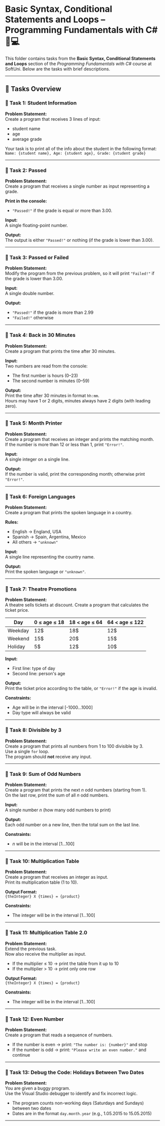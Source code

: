 # Basic Syntax, Conditional Statements and Loops – Programming Fundamentals with C# 🧑💻

This folder contains tasks from the **Basic Syntax, Conditional Statements and Loops** section of the _Programming Fundamentals with C#_ course at SoftUni. Below are the tasks with brief descriptions.

---

## 🔧 Tasks Overview

### 📝 Task 1: Student Information  
**Problem Statement:**  
Create a program that receives 3 lines of input:
- student name  
- age  
- average grade  

Your task is to print all of the info about the student in the following format:  
`Name: {student name}, Age: {student age}, Grade: {student grade}`

---

### 📝 Task 2: Passed  
**Problem Statement:**  
Create a program that receives a single number as input representing a grade.

**Print in the console:**
- `"Passed!"` if the grade is equal or more than 3.00.

**Input:**  
A single floating-point number.  

**Output:**  
The output is either `"Passed!"` or nothing (if the grade is lower than 3.00).

---

### 📝 Task 3: Passed or Failed  
**Problem Statement:**  
Modify the program from the previous problem, so it will print `"Failed!"` if the grade is lower than 3.00.

**Input:**  
A single double number.

**Output:**  
- `"Passed!"` if the grade is more than 2.99  
- `"Failed!"` otherwise

---

### 📝 Task 4: Back in 30 Minutes  
**Problem Statement:**  
Create a program that prints the time after 30 minutes.

**Input:**  
Two numbers are read from the console:  
- The first number is hours (0–23)  
- The second number is minutes (0–59)

**Output:**  
Print the time after 30 minutes in format `hh:mm`.  
Hours may have 1 or 2 digits, minutes always have 2 digits (with leading zero).

---

### 📝 Task 5: Month Printer  
**Problem Statement:**  
Create a program that receives an integer and prints the matching month.  
If the number is more than 12 or less than 1, print `"Error!"`.

**Input:**  
A single integer on a single line.

**Output:**  
If the number is valid, print the corresponding month; otherwise print `"Error!"`.

---

### 📝 Task 6: Foreign Languages  
**Problem Statement:**  
Create a program that prints the spoken language in a country.

**Rules:**
- English → England, USA  
- Spanish → Spain, Argentina, Mexico  
- All others → `"unknown"`

**Input:**  
A single line representing the country name.

**Output:**  
Print the spoken language or `"unknown"`.

---

### 📝 Task 7: Theatre Promotions  
**Problem Statement:**  
A theatre sells tickets at discount. Create a program that calculates the ticket price.

| Day      | 0 ≤ age ≤ 18 | 18 < age ≤ 64 | 64 < age ≤ 122 |
|----------|--------------|---------------|----------------|
| Weekday  | 12$          | 18$           | 12$            |
| Weekend  | 15$          | 20$           | 15$            |
| Holiday  | 5$           | 12$           | 10$            |

**Input:**  
- First line: type of day  
- Second line: person's age

**Output:**  
Print the ticket price according to the table, or `"Error!"` if the age is invalid.

**Constraints:**  
- Age will be in the interval [-1000…1000]  
- Day type will always be valid

---

### 📝 Task 8: Divisible by 3  
**Problem Statement:**  
Create a program that prints all numbers from 1 to 100 divisible by 3.  
Use a single `for` loop.  
The program should **not** receive any input.

---

### 📝 Task 9: Sum of Odd Numbers  
**Problem Statement:**  
Create a program that prints the next _n_ odd numbers (starting from 1).  
On the last row, print the sum of all _n_ odd numbers.

**Input:**  
A single number _n_ (how many odd numbers to print)

**Output:**  
Each odd number on a new line, then the total sum on the last line.

**Constraints:**  
- _n_ will be in the interval [1…100]

---

### 📝 Task 10: Multiplication Table  
**Problem Statement:**  
Create a program that receives an integer as input.  
Print its multiplication table (1 to 10).

**Output Format:**  
`{theInteger} X {times} = {product}`

**Constraints:**  
- The integer will be in the interval [1…100]

---

### 📝 Task 11: Multiplication Table 2.0  
**Problem Statement:**  
Extend the previous task.  
Now also receive the multiplier as input.

- If the multiplier ≤ 10 → print the table from it up to 10  
- If the multiplier > 10 → print only one row

**Output Format:**  
`{theInteger} X {times} = {product}`

**Constraints:**  
- The integer will be in the interval [1…100]

---

### 📝 Task 12: Even Number  
**Problem Statement:**  
Create a program that reads a sequence of numbers.

- If the number is even → print: `"The number is: {number}"` and stop  
- If the number is odd → print: `"Please write an even number."` and continue

---

### 📝 Task 13: Debug the Code: Holidays Between Two Dates  
**Problem Statement:**  
You are given a buggy program.  
Use the Visual Studio debugger to identify and fix incorrect logic.

- The program counts non-working days (Saturdays and Sundays) between two dates  
- Dates are in the format `day.month.year` (e.g., 1.05.2015 to 15.05.2015)

---
